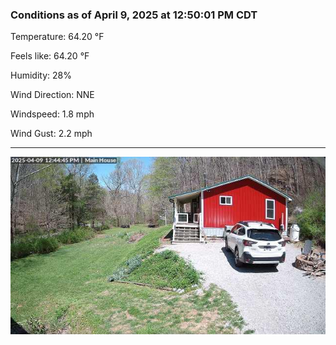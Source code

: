 ### Conditions as of April 9, 2025 at 12:50:01 PM CDT 

Temperature: 64.20 &deg;F

Feels like: 64.20 &deg;F

Humidity: 28%

Wind Direction: NNE

Windspeed: 1.8 mph

Wind Gust: 2.2 mph

---

<img src="./images/latest.jpeg"/>

